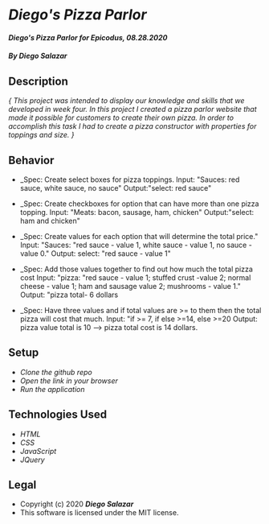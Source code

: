 # _Diego's Pizza Parlor_

#### _Diego's Pizza Parlor for Epicodus, 08.28.2020_

#### _By Diego Salazar_

## Description
_{ This project was intended to display our knowledge and skills that we developed in week four. In this project I created a pizza parlor website that made it possible for customers to create their own pizza. In order to accomplish this task I had to create a pizza constructor with properties for toppings and size. }_

## Behavior
* _Spec: Create select boxes for pizza toppings.
Input: "Sauces: red sauce, white sauce, no sauce"
Output:"select: red sauce"

* _Spec: Create checkboxes for option that can have more than one pizza topping.
Input: "Meats: bacon, sausage, ham, chicken"
Output:"select: ham and chicken"

* _Spec: Create values for each option that will determine the total price."
Input: "Sauces: "red sauce - value 1, white sauce - value 1, no sauce - value 0."
Output: select: "red sauce - value 1"

* _Spec: Add those values together to find out how much the total pizza cost
Input: "pizza: "red sauce - value 1; stuffed crust -value 2; normal cheese - value 1; ham and sausage value 2; mushrooms - value 1."
Output: "pizza total- 6 dollars

* _Spec: Have three values and if total values are >= to them then the total pizza will cost that much.
Input: "if >= 7, if else >=14, else >=20
Output: pizza value total is 10 --> pizza total cost is 14 dollars.


## Setup
* _Clone the github repo_
* _Open the link in your browser_
* _Run the application_

## Technologies Used
* _HTML_
* _CSS_
* _JavaScript_
* _JQuery_

## Legal
* Copyright (c) 2020 **_Diego Salazar_**
* This software is licensed under the MIT license.
